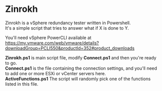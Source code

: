 Zinrokh  
===========   
   
Zinrokh is a vSphere redundancy tester written in Powershell.    
It's a simple script that tries to answer what if X is done to Y.    

You'll need vSphere PowerCLI available at https://my.vmware.com/web/vmware/details?downloadGroup=PCLI550&productId=352#product_downloads   
    
**Zinrokh.ps1** is main script file, modify **Connect.ps1** and then you're ready to go.   
**Connect.ps1** is the file containing the connection settings, and you'll need to add one or more ESXi or vCenter servers here.      
**ActiveFunctions.ps1** The script will randomly pick one of the functions listed in this file.     


